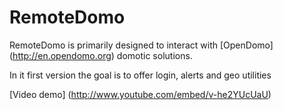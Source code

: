 
RemoteDomo
==========

RemoteDomo is primarily designed to interact with [OpenDomo] (http://en.opendomo.org) domotic solutions. 

In it first version the goal is to offer login, alerts and geo utilities

[Video demo] (http://www.youtube.com/embed/v-he2YUcUaU)


